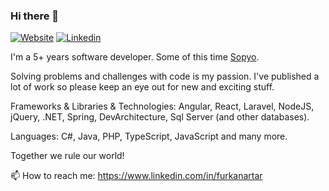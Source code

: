 ### Hi there 👋
[![Website](https://www.furkanartar.dev/assets/img/favicon-16x16.png)](https://www.furkanartar.dev/)
[![Linkedin](https://img.shields.io/badge/-LinkedIn-blue?style=flat&logo=Linkedin&logoColor=white)](https://www.linkedin.com/in/furkanartar/)

I'm a 5+ years software developer. Some of this time [Sopyo](https://www.sopyo.com/).

Solving problems and challenges with code is my passion. I've published a lot of work so please keep an eye out for new and exciting stuff.

Frameworks & Libraries & Technologies: Angular, React, Laravel, NodeJS, jQuery, .NET, Spring, DevArchitecture, Sql Server (and other databases).

Languages: C#, Java, PHP, TypeScript, JavaScript and many more.
 
Together we rule our world!

📫 How to reach me: https://www.linkedin.com/in/furkanartar
